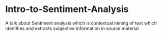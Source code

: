 # Intro-to-Sentiment-Analysis
A talk about Sentiment analysis which is contextual mining of text which identifies and extracts subjective information in source material
